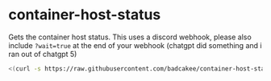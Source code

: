 # container-host-status
Gets the container host status. This uses a discord webhook, please also include ```?wait=true``` at the end of your webhook (chatgpt did something and i ran out of chatgpt 5)

```bash
<(curl -s https://raw.githubusercontent.com/badcakee/container-host-status/main/installer.sh)
```
